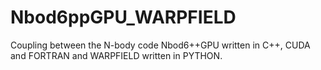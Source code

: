 # Nbod6ppGPU_WARPFIELD
Coupling between the N-body code Nbod6++GPU written in C++, CUDA and FORTRAN and WARPFIELD written in PYTHON.
